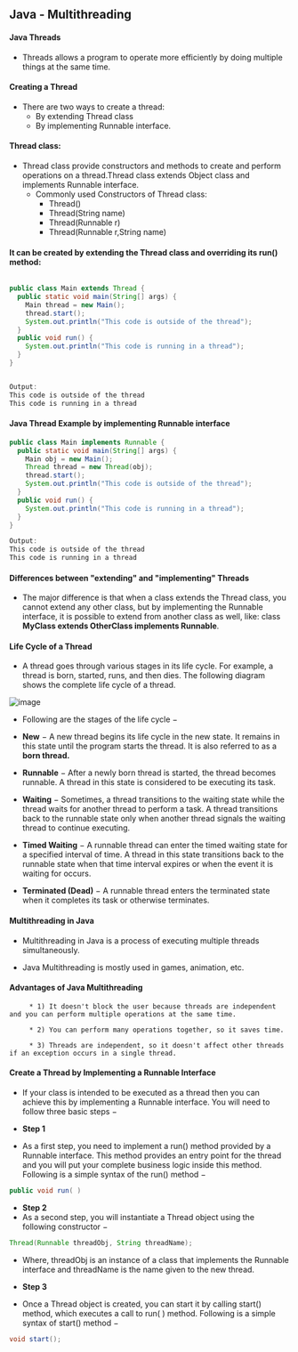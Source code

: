 ## Java - Multithreading

#### Java Threads

* Threads allows a program to operate more efficiently by doing multiple things at the same time.

#### Creating a Thread

* There are two ways to create a thread:
    * By extending Thread class
    * By implementing Runnable interface.

#### Thread class:
* Thread class provide constructors and methods to create and perform operations on a thread.Thread class extends Object class and implements Runnable interface.
   * Commonly used Constructors of Thread class:
      * Thread()
      * Thread(String name)
      * Thread(Runnable r)
      * Thread(Runnable r,String name)

#### It can be created by extending the Thread class and overriding its run() method: 

```java

public class Main extends Thread {
  public static void main(String[] args) {
    Main thread = new Main();
    thread.start();
    System.out.println("This code is outside of the thread");
  }
  public void run() {
    System.out.println("This code is running in a thread");
  }
}


Output: 
This code is outside of the thread
This code is running in a thread
```
####  Java Thread Example by implementing Runnable interface

```java
public class Main implements Runnable {
  public static void main(String[] args) {
    Main obj = new Main();
    Thread thread = new Thread(obj);
    thread.start();
    System.out.println("This code is outside of the thread");
  }
  public void run() {
    System.out.println("This code is running in a thread");
  }
}

Output: 
This code is outside of the thread
This code is running in a thread
```

#### Differences between "extending" and "implementing" Threads

* The major difference is that when a class extends the Thread class, you cannot extend any other class, but by implementing the Runnable interface, it is possible to extend from another class as well, like: class **MyClass extends OtherClass implements Runnable**.

#### Life Cycle of a Thread

* A thread goes through various stages in its life cycle. For example, a thread is born, started, runs, and then dies. The following diagram shows the complete life cycle of a thread.

![image](https://user-images.githubusercontent.com/40323661/215364308-83b2ddf6-4d98-4bfb-911a-1c15fe58e87f.png)

* Following are the stages of the life cycle −

* **New** − A new thread begins its life cycle in the new state. It remains in this state until the program starts the thread. It is also referred to as a **born thread.**

* **Runnable** − After a newly born thread is started, the thread becomes runnable. A thread in this state is considered to be executing its task.

* **Waiting** − Sometimes, a thread transitions to the waiting state while the thread waits for another thread to perform a task. A thread transitions back to the runnable state only when another thread signals the waiting thread to continue executing.

* **Timed Waiting** − A runnable thread can enter the timed waiting state for a specified interval of time. A thread in this state transitions back to the runnable state when that time interval expires or when the event it is waiting for occurs.

* **Terminated (Dead)** − A runnable thread enters the terminated state when it completes its task or otherwise terminates.

#### Multithreading in Java

* Multithreading in Java is a process of executing multiple threads simultaneously.

* Java Multithreading is mostly used in games, animation, etc.

#### Advantages of Java Multithreading
         * 1) It doesn't block the user because threads are independent and you can perform multiple operations at the same time.

         * 2) You can perform many operations together, so it saves time.

         * 3) Threads are independent, so it doesn't affect other threads if an exception occurs in a single thread.
#### Create a Thread by Implementing a Runnable Interface

* If your class is intended to be executed as a thread then you can achieve this by implementing a Runnable interface. You will need to follow three basic steps −

* **Step 1**
* As a first step, you need to implement a run() method provided by a Runnable interface. This method provides an entry point for the thread and you will put your complete business logic inside this method. Following is a simple syntax of the run() method −
```java
public void run( )
```
* **Step 2**
* As a second step, you will instantiate a Thread object using the following constructor −
```java
Thread(Runnable threadObj, String threadName);
```
* Where, threadObj is an instance of a class that implements the Runnable interface and threadName is the name given to the new thread.

* **Step 3**
* Once a Thread object is created, you can start it by calling start() method, which executes a call to run( ) method. Following is a simple syntax of start() method −
```java
void start();
```
